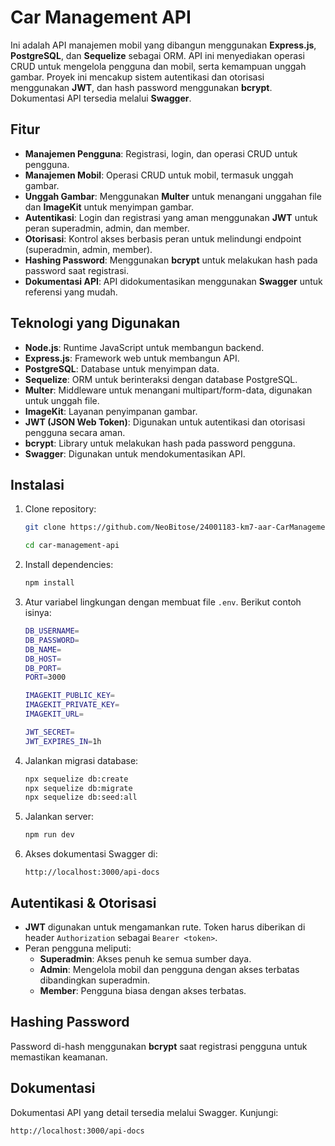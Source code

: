 # Car Management API

Ini adalah API manajemen mobil yang dibangun menggunakan **Express.js**, **PostgreSQL**, dan **Sequelize** sebagai ORM. API ini menyediakan operasi CRUD untuk mengelola pengguna dan mobil, serta kemampuan unggah gambar. Proyek ini mencakup sistem autentikasi dan otorisasi menggunakan **JWT**, dan hash password menggunakan **bcrypt**. Dokumentasi API tersedia melalui **Swagger**.

## Fitur

- **Manajemen Pengguna**: Registrasi, login, dan operasi CRUD untuk pengguna.
- **Manajemen Mobil**: Operasi CRUD untuk mobil, termasuk unggah gambar.
- **Unggah Gambar**: Menggunakan **Multer** untuk menangani unggahan file dan **ImageKit** untuk menyimpan gambar.
- **Autentikasi**: Login dan registrasi yang aman menggunakan **JWT** untuk peran superadmin, admin, dan member.
- **Otorisasi**: Kontrol akses berbasis peran untuk melindungi endpoint (superadmin, admin, member).
- **Hashing Password**: Menggunakan **bcrypt** untuk melakukan hash pada password saat registrasi.
- **Dokumentasi API**: API didokumentasikan menggunakan **Swagger** untuk referensi yang mudah.

## Teknologi yang Digunakan

- **Node.js**: Runtime JavaScript untuk membangun backend.
- **Express.js**: Framework web untuk membangun API.
- **PostgreSQL**: Database untuk menyimpan data.
- **Sequelize**: ORM untuk berinteraksi dengan database PostgreSQL.
- **Multer**: Middleware untuk menangani multipart/form-data, digunakan untuk unggah file.
- **ImageKit**: Layanan penyimpanan gambar.
- **JWT (JSON Web Token)**: Digunakan untuk autentikasi dan otorisasi pengguna secara aman.
- **bcrypt**: Library untuk melakukan hash pada password pengguna.
- **Swagger**: Digunakan untuk mendokumentasikan API.

## Instalasi

1. Clone repository:
   ```bash
   git clone https://github.com/NeoBitose/24001183-km7-aar-CarManagementApi-ch5.git

   cd car-management-api
   ```

2. Install dependencies:
   ```bash
   npm install
   ```

3. Atur variabel lingkungan dengan membuat file `.env`. Berikut contoh isinya:

   ```bash
   DB_USERNAME=
   DB_PASSWORD=
   DB_NAME=
   DB_HOST=
   DB_PORT=
   PORT=3000

   IMAGEKIT_PUBLIC_KEY=
   IMAGEKIT_PRIVATE_KEY=
   IMAGEKIT_URL=

   JWT_SECRET=
   JWT_EXPIRES_IN=1h
   ```

4. Jalankan migrasi database:
   ```bash
   npx sequelize db:create
   npx sequelize db:migrate
   npx sequelize db:seed:all
   ```

5. Jalankan server:
   ```bash
   npm run dev
   ```

6. Akses dokumentasi Swagger di:
   ```
   http://localhost:3000/api-docs
   ```
## Autentikasi & Otorisasi

- **JWT** digunakan untuk mengamankan rute. Token harus diberikan di header `Authorization` sebagai `Bearer <token>`.
- Peran pengguna meliputi:
  - **Superadmin**: Akses penuh ke semua sumber daya.
  - **Admin**: Mengelola mobil dan pengguna dengan akses terbatas dibandingkan superadmin.
  - **Member**: Pengguna biasa dengan akses terbatas.

## Hashing Password

Password di-hash menggunakan **bcrypt** saat registrasi pengguna untuk memastikan keamanan.

## Dokumentasi

Dokumentasi API yang detail tersedia melalui Swagger. Kunjungi:
```
http://localhost:3000/api-docs
```
